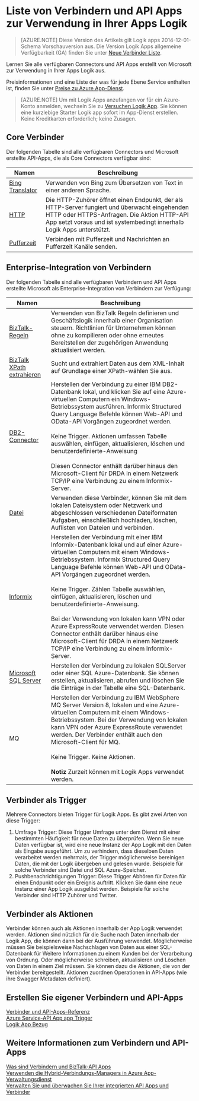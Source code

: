 <properties
    pageTitle="Liste der verfügbaren Verbindern und API Apps | Microsoft Azure-App-Verwaltungsdienst"
    description="Erfahren Sie mehr über die Verbinder und API-Apps in Azure App-Verwaltungsdienst"
    services="logic-apps"
    documentationCenter=""
    authors="MandiOhlinger"
    manager="erikre"
    editor="cgronlun"/>

<tags
    ms.service="logic-apps"
    ms.workload="integration"
    ms.tgt_pltfrm="na"
    ms.devlang="na"
    ms.topic="get-started-article"
    ms.date="09/01/2016"
    ms.author="mandia"/>


# <a name="list-of-connectors-and-api-apps-to-use-in-your-logic-apps"></a>Liste von Verbindern und API Apps zur Verwendung in Ihrer Apps Logik
>[AZURE.NOTE] Diese Version des Artikels gilt Logik apps 2014-12-01-Schema Vorschauversion aus. Die Version Logik Apps allgemeine Verfügbarkeit (GA) finden Sie unter [Neue Verbinder Liste](../connectors/apis-list.md).

Lernen Sie alle verfügbaren Connectors und API Apps erstellt von Microsoft zur Verwendung in Ihrer Apps Logik aus.

Preisinformationen und eine Liste der was für jede Ebene Service enthalten ist, finden Sie unter [Preise zu Azure App-Dienst](https://azure.microsoft.com/pricing/details/app-service/).

> [AZURE.NOTE] Um mit Logik Apps anzufangen vor für ein Azure-Konto anmelden, wechseln Sie zu [Versuchen Logik App](https://tryappservice.azure.com/?appservice=logic). Sie können eine kurzlebige Starter Logik app sofort im App-Dienst erstellen. Keine Kreditkarten erforderlich; keine Zusagen.

## <a name="core-connectors"></a>Core Verbinder
Der folgenden Tabelle sind alle verfügbaren Connectors und Microsoft erstellte API-Apps, die als Core Connectors verfügbar sind:

Namen | Beschreibung
--- | ---
[Bing Translator](https://azure.microsoft.com/marketplace/partners/bing/microsofttranslator/) | Verwenden von Bing zum Übersetzen von Text in einer anderen Sprache.
[HTTP](app-service-logic-connector-http.md) | Die HTTP-Zuhörer öffnet einen Endpunkt, der als HTTP-Server fungiert und überwacht eingehenden HTTP oder HTTPS-Anfragen. Die Aktion HTTP-API App setzt voraus und ist systembedingt innerhalb Logik Apps unterstützt.
[Pufferzeit](app-service-logic-connector-slack.md) | Verbinden mit Pufferzeit und Nachrichten an Pufferzeit Kanäle senden.


## <a name="enterprise-integration-connectors"></a>Enterprise-Integration von Verbindern
Der folgenden Tabelle sind alle verfügbaren Verbindern und API Apps erstellte Microsoft als Enterprise-Integration von Verbindern zur Verfügung:

Namen  | Beschreibung
------------- | -------------
[BizTalk-Regeln](app-service-logic-use-biztalk-rules.md) | Verwenden von BizTalk Regeln definieren und Geschäftslogik innerhalb einer Organisation steuern. Richtlinien für Unternehmen können ohne zu kompilieren oder ohne erneutes Bereitstellen der zugehörigen Anwendung aktualisiert werden.
[BizTalk XPath extrahieren](app-service-logic-xpath-extract.md) | Sucht und extrahiert Daten aus dem XML-Inhalt auf Grundlage einer XPath-wählen Sie aus.
[DB2-Connector](app-service-logic-connector-db2.md) | Herstellen der Verbindung zu einer IBM DB2-Datenbank lokal, und klicken Sie auf eine Azure-virtuellen Computern ein Windows-Betriebssystem ausführen. Informix Structured Query Language Befehle können Web-API und OData-API Vorgängen zugeordnet werden. <br/><br/>Keine Trigger. Aktionen umfassen Tabelle auswählen, einfügen, aktualisieren, löschen und benutzerdefinierte-Anweisung<br/><br/>Diesen Connector enthält darüber hinaus den Microsoft-Client für DRDA in einem Netzwerk TCP/IP eine Verbindung zu einem Informix-Server.
[Datei](app-service-logic-connector-file.md) | Verwenden diese Verbinder, können Sie mit dem lokalen Dateisystem oder Netzwerk und abgeschlossen verschiedenen Dateiformaten Aufgaben, einschließlich hochladen, löschen, Auflisten von Dateien und verbinden.
[Informix](app-service-logic-connector-informix.md) | Herstellen der Verbindung mit einer IBM Informix-Datenbank lokal und auf einer Azure-virtuellen Computern mit einem Windows-Betriebssystem. Informix Structured Query Language Befehle können Web-API und OData-API Vorgängen zugeordnet werden.<br/><br/>Keine Trigger. Zählen Tabelle auswählen, einfügen, aktualisieren, löschen und benutzerdefinierte-Anweisung.<br/><br/>Bei der Verwendung von lokalen kann VPN oder Azure ExpressRoute verwendet werden. Diesen Connector enthält darüber hinaus eine Microsoft-Client für DRDA in einem Netzwerk TCP/IP eine Verbindung zu einem Informix-Server.
[Microsoft SQL Server](app-service-logic-connector-sql.md) | Herstellen der Verbindung zu lokalen SQLServer oder einer SQL Azure-Datenbank. Sie können erstellen, aktualisieren, abrufen und löschen Sie die Einträge in der Tabelle eine SQL-Datenbank.
MQ | Herstellen der Verbindung zu IBM WebSphere MQ Server Version 8, lokalen und eine Azure-virtuellen Computern mit einem Windows-Betriebssystem. Bei der Verwendung von lokalen kann VPN oder Azure ExpressRoute verwendet werden. Der Verbinder enthält auch den Microsoft-Client für MQ.<br/><br/>Keine Trigger. Keine Aktionen.<br/><br/>**Notiz** Zurzeit können mit Logik Apps verwendet werden.

## <a name="connectors-as-triggers"></a>Verbinder als Trigger
Mehrere Connectors bieten Trigger für Logik Apps. Es gibt zwei Arten von diese Trigger:

1. Umfrage Trigger: Diese Trigger Umfrage unter dem Dienst mit einer bestimmten Häufigkeit für neue Daten zu überprüfen. Wenn Sie neue Daten verfügbar ist, wird eine neue Instanz der App Logik mit den Daten als Eingabe ausgeführt. Um zu verhindern, dass dieselben Daten verarbeitet werden mehrmals, der Trigger möglicherweise bereinigen Daten, die mit der Logik übergeben und gelesen wurde. Beispiele für solche Verbinder sind Datei und SQL Azure-Speicher.
2. Pushbenachrichtigungen Trigger: Diese Trigger Abhören für Daten für einen Endpunkt oder ein Ereignis auftritt. Klicken Sie dann eine neue Instanz einer App Logik ausgelöst werden. Beispiele für solche Verbinder sind HTTP Zuhörer und Twitter.

## <a name="connectors-as-actions"></a>Verbinder als Aktionen
Verbinder können auch als Aktionen innerhalb der App Logik verwendet werden. Aktionen sind nützlich für die Suche nach Daten innerhalb der Logik App, die können dann bei der Ausführung verwendet. Möglicherweise müssen Sie beispielsweise Nachschlagen von Daten aus einer SQL-Datenbank für Weitere Informationen zu einem Kunden bei der Verarbeitung von Ordnung. Oder möglicherweise schreiben, aktualisieren und Löschen von Daten in einem Ziel müssen. Sie können dazu die Aktionen, die von der Verbinder bereitgestellt. Aktionen zuordnen Operationen in API-Apps (wie ihre Swagger Metadaten definiert).

## <a name="create-your-own-connectors-and-api-apps"></a>Erstellen Sie eigener Verbindern und API-Apps
[Verbinder und API-Apps-Referenz](http://aka.ms/appservicesconnectorreference)  
[Azure Service-API App app Trigger](../app-service-api/app-service-api-dotnet-triggers.md)  
[Logik App Bezug](https://msdn.microsoft.com/library/azure/dn948510.aspx)

## <a name="more-on-connectors-and-api-apps"></a>Weitere Informationen zum Verbindern und API-Apps
[Was sind Verbindern und BizTalk-API Apps](app-service-logic-what-are-biztalk-api-apps.md)  
[Verwenden die Hybrid-Verbindungs-Managers in Azure App-Verwaltungsdienst](app-service-logic-hybrid-connection-manager.md)  
[Verwalten Sie und überwachen Sie Ihrer integrierten API Apps und Verbinder](app-service-logic-monitor-your-connectors.md)

